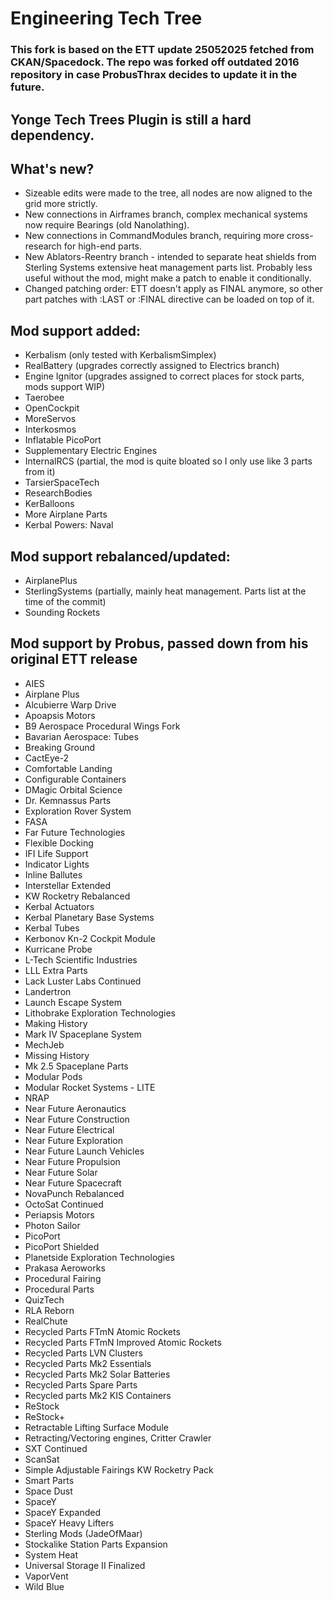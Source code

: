 # Engineering Tech Tree

### This fork is based on the ETT update 25052025 fetched from CKAN/Spacedock. The repo was forked off outdated 2016 repository in case ProbusThrax decides to update it in the future.  
## Yonge Tech Trees Plugin is still a hard dependency.  
## What's new?
- Sizeable edits were made to the tree, all nodes are now aligned to the grid more strictly.
- New connections in Airframes branch, complex mechanical systems now require Bearings (old Nanolathing).
- New connections in CommandModules branch, requiring more cross-research for high-end parts.
- New Ablators-Reentry branch - intended to separate heat shields from Sterling Systems extensive heat management parts list. Probably less useful without the mod, might make a patch to enable it conditionally.
- Changed patching order: ETT doesn't apply as FINAL anymore, so other part patches with :LAST or :FINAL directive can be loaded on top of it.

## Mod support added:  
- Kerbalism (only tested with KerbalismSimplex)  
- RealBattery (upgrades correctly assigned to Electrics branch)  
- Engine Ignitor (upgrades assigned to correct places for stock parts, mods support WIP)  
- Taerobee  
- OpenCockpit  
- MoreServos  
- Interkosmos  
- Inflatable PicoPort  
- Supplementary Electric Engines  
- InternalRCS (partial, the mod is quite bloated so I only use like 3 parts from it)  
- TarsierSpaceTech  
- ResearchBodies  
- KerBalloons  
- More Airplane Parts  
- Kerbal Powers: Naval  
## Mod support rebalanced/updated:  
- AirplanePlus  
- SterlingSystems (partially, mainly heat management. Parts list at the time of the commit)  
- Sounding Rockets  
## Mod support by Probus, passed down from his original ETT release
- AIES  
- Airplane Plus  
- Alcubierre Warp Drive  
- Apoapsis Motors  
- B9 Aerospace Procedural Wings Fork  
- Bavarian Aerospace: Tubes  
- Breaking Ground  
- CactEye-2  
- Comfortable Landing  
- Configurable Containers  
- DMagic Orbital Science  
- Dr. Kemnassus Parts  
- Exploration Rover System  
- FASA  
- Far Future Technologies  
- Flexible Docking  
- IFI Life Support  
- Indicator Lights  
- Inline Ballutes  
- Interstellar Extended  
- KW Rocketry Rebalanced  
- Kerbal Actuators  
- Kerbal Planetary Base Systems  
- Kerbal Tubes  
- Kerbonov Kn-2 Cockpit Module  
- Kurricane Probe  
- L-Tech Scientific Industries  
- LLL Extra Parts  
- Lack Luster Labs Continued  
- Landertron  
- Launch Escape System  
- Lithobrake Exploration Technologies  
- Making History  
- Mark IV Spaceplane System  
- MechJeb  
- Missing History  
- Mk 2.5 Spaceplane Parts  
- Modular Pods  
- Modular Rocket Systems - LITE  
- NRAP  
- Near Future Aeronautics  
- Near Future Construction  
- Near Future Electrical  
- Near Future Exploration  
- Near Future Launch Vehicles  
- Near Future Propulsion  
- Near Future Solar  
- Near Future Spacecraft  
- NovaPunch Rebalanced  
- OctoSat Continued  
- Periapsis Motors  
- Photon Sailor  
- PicoPort  
- PicoPort Shielded  
- Planetside Exploration Technologies  
- Prakasa Aeroworks  
- Procedural Fairing  
- Procedural Parts  
- QuizTech  
- RLA Reborn  
- RealChute  
- Recycled Parts FTmN Atomic Rockets  
- Recycled Parts FTmN Improved Atomic Rockets  
- Recycled Parts LVN Clusters  
- Recycled Parts Mk2 Essentials  
- Recycled Parts Mk2 Solar Batteries  
- Recycled Parts Spare Parts  
- Recycled parts Mk2 KIS Containers  
- ReStock  
- ReStock+  
- Retractable Lifting Surface Module  
- Retracting/Vectoring engines, Critter Crawler  
- SXT Continued  
- ScanSat  
- Simple Adjustable Fairings KW Rocketry Pack  
- Smart Parts  
- Space Dust  
- SpaceY  
- SpaceY Expanded  
- SpaceY Heavy Lifters  
- Sterling Mods (JadeOfMaar)  
- Stockalike Station Parts Expansion  
- System Heat  
- Universal Storage II Finalized  
- VaporVent  
- Wild Blue  
